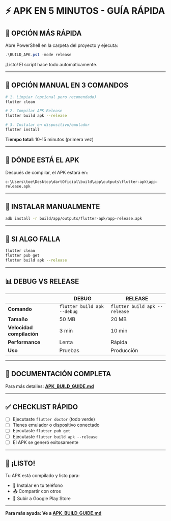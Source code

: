# ⚡ APK EN 5 MINUTOS - GUÍA RÁPIDA

## 🎯 OPCIÓN MÁS RÁPIDA

Abre PowerShell en la carpeta del proyecto y ejecuta:

```powershell
.\BUILD_APK.ps1 -mode release
```

¡Listo! El script hace todo automáticamente.

---

## 🔨 OPCIÓN MANUAL EN 3 COMANDOS

```bash
# 1. Limpiar (opcional pero recomendado)
flutter clean

# 2. Compilar APK Release
flutter build apk --release

# 3. Instalar en dispositivo/emulador
flutter install
```

**Tiempo total**: 10-15 minutos (primera vez)

---

## 📍 DÓNDE ESTÁ EL APK

Después de compilar, el APK estará en:

```
c:\Users\toe\Desktop\dartOficial\build\app\outputs\flutter-apk\app-release.apk
```

---

## 📱 INSTALAR MANUALMENTE

```bash
adb install -r build/app/outputs/flutter-apk/app-release.apk
```

---

## 🐛 SI ALGO FALLA

```bash
flutter clean
flutter pub get
flutter build apk --release
```

---

## 📊 DEBUG VS RELEASE

| | DEBUG | RELEASE |
|---|---|---|
| **Comando** | `flutter build apk --debug` | `flutter build apk --release` |
| **Tamaño** | 50 MB | 20 MB |
| **Velocidad compilación** | 3 min | 10 min |
| **Performance** | Lenta | Rápida |
| **Uso** | Pruebas | Producción |

---

## 📖 DOCUMENTACIÓN COMPLETA

Para más detalles: **[APK_BUILD_GUIDE.md](APK_BUILD_GUIDE.md)**

---

## ✅ CHECKLIST RÁPIDO

- [ ] Ejecutaste `flutter doctor` (todo verde)
- [ ] Tienes emulador o dispositivo conectado
- [ ] Ejecutaste `flutter pub get`
- [ ] Ejecutaste `flutter build apk --release`
- [ ] El APK se generó exitosamente

---

## 🎉 ¡LISTO!

Tu APK está compilado y listo para:
- 📱 Instalar en tu teléfono
- 📤 Compartir con otros
- 🚀 Subir a Google Play Store

---

**Para más ayuda: Ve a [APK_BUILD_GUIDE.md](APK_BUILD_GUIDE.md)**
